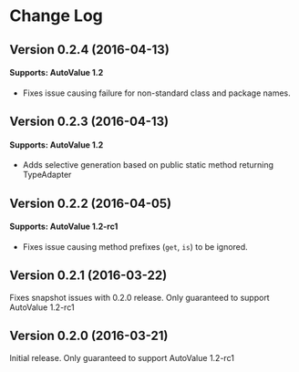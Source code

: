 # Change Log

## Version 0.2.4 (2016-04-13)

#### Supports: AutoValue 1.2
 
* Fixes issue causing failure for non-standard class and package names.

## Version 0.2.3 (2016-04-13)

#### Supports: AutoValue 1.2
 
* Adds selective generation based on public static method returning TypeAdapter<Foo>

## Version 0.2.2 (2016-04-05)

#### Supports: AutoValue 1.2-rc1
 
* Fixes issue causing method prefixes (`get`, `is`) to be ignored.

## Version 0.2.1 (2016-03-22)

Fixes snapshot issues with 0.2.0 release. Only guaranteed to support AutoValue 1.2-rc1

## Version 0.2.0 (2016-03-21)

Initial release. Only guaranteed to support AutoValue 1.2-rc1
